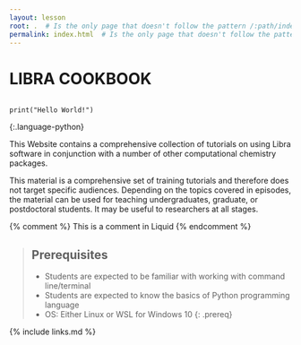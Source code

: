 ```yaml
---
layout: lesson
root: .  # Is the only page that doesn't follow the pattern /:path/index.html
permalink: index.html  # Is the only page that doesn't follow the pattern /:path/index.html
---
```


# LIBRA COOKBOOK 

~~~

print("Hello World!")

~~~
{:.language-python}


This Website contains a comprehensive collection of tutorials on using Libra software in conjunction 
with a number of other computational chemistry packages.

This material is a comprehensive set of training tutorials and therefore does not target
specific audiences. Depending on the topics covered in episodes, the material can be used for
teaching undergraduates, graduate, or postdoctoral students. It may be useful to researchers at all stages.

<!-- this is an html comment -->

{% comment %} This is a comment in Liquid {% endcomment %}

> ## Prerequisites
>
> * Students are expected to be familiar with working with command line/terminal 
> * Students are expected to know the basics of Python programming language
> * OS: Either Linux or WSL for Windows 10
{: .prereq}

{% include links.md %}
